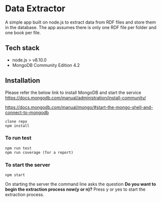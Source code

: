 # Data Extractor
A simple app built on node.js to extract data from RDF files and store them in the database.
The app assumes there is only one RDF file per folder and one book per file.

## Tech stack
- node.js > v8.10.0
- MongoDB Community Edition 4.2

## Installation
Please refer the below link to install MongoDB and start the service
https://docs.mongodb.com/manual/administration/install-community/

https://docs.mongodb.com/manual/mongo/#start-the-mongo-shell-and-connect-to-mongodb

```
clone repo
npm install
```

### To run test
```
npm run test
npm run coverage (for a report)
```

### To start the server
```
npm start
```

On starting the server the command line asks the question **Do you want to begin the extraction process now(y or n)?**
Press y or yes to start the extraction process.
